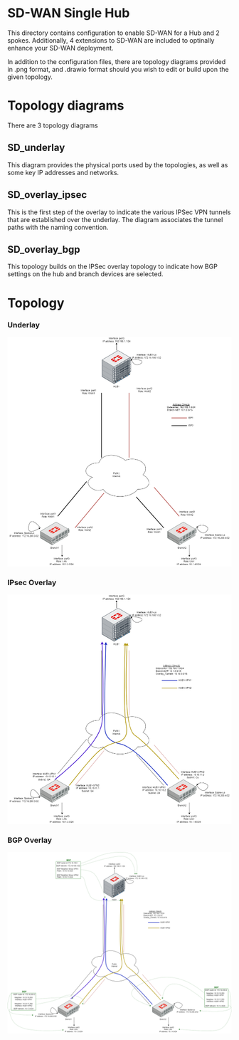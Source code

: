 # SD-WAN Single Hub

This directory contains configuration to enable SD-WAN for a Hub and 2 spokes. Additionally, 4 extensions to SD-WAN are included to optinally enhance your SD-WAN deployment.

In addition to the configuration files, there are topology diagrams provided in .png format, and .drawio format should you wish to edit or build upon the given topology.

# Topology diagrams

There are 3 topology diagrams

## SD_underlay

This diagram provides the physical ports used by the topologies, as well as some key IP addresses and networks.

## SD_overlay_ipsec

This is the first step of the overlay to indicate the various IPSec VPN tunnels that are established over the underlay. The diagram associates the tunnel paths with the naming convention.

## SD_overlay_bgp

This topology builds on the IPSec overlay topology to indicate how BGP settings on the hub and branch devices are selected.

# Topology

### Underlay
![Single hub branch underlay](./SD_underlay.png?raw=true "Underlay") 

### IPsec Overlay
![Single hub branch overlay IPsec](./SD_overlay_ipsec.png?raw=true "IPsec Overlay") 

### BGP Overlay
![Single hub branch overlay BGP](./SD_overlay_bgp.png?raw=true "BGP Overlay") 
